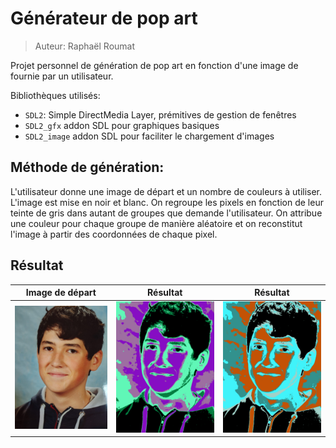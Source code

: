 # Générateur de pop art

>Auteur: Raphaël Roumat

Projet personnel de génération de pop art en fonction d'une image de fournie par un utilisateur.

Bibliothèques utilisés:

- `SDL2`: Simple DirectMedia Layer, prémitives de gestion de fenêtres
- `SDL2_gfx` addon SDL pour graphiques basiques
- `SDL2_image` addon SDL pour faciliter le chargement d'images

## Méthode de génération:

L'utilisateur donne une image de départ et un nombre de couleurs à utiliser. L'image est mise en noir et blanc. On regroupe les pixels en fonction de leur teinte de gris dans autant de groupes que demande l'utilisateur. On attribue une couleur pour chaque groupe de manière aléatoire et on reconstitut l'image à partir des coordonnées de chaque pixel.

## Résultat

 |   Image de départ   |  Résultat   |   Résultat   |
 | :----: | :----: | :----: |
| ![Image de départ](res/raphael.jpg) | ![Résultat 1](res/1.png)  | ![Résultat 1](res/2.png) |
